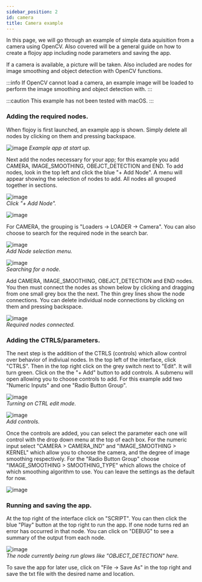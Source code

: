 ```yaml
---
sidebar_position: 2
id: camera
title: Camera example
---
```


In this page, we will go through an example of simple data aquisition from a camera using OpenCV. Also covered will be a general guide on how to create a flojoy app including node parameters and saving the app. 

If a camera is available, a picture will be taken. Also included are nodes for image smoothing and object detection with OpenCV functions.

:::info
If OpenCV cannot load a camera, an example image will be loaded to perform the image smoothing and object detection with.
:::

:::caution
This example has not been tested with macOS.
:::

### Adding the required nodes.

When flojoy is first launched, an example app is shown. Simply delete all nodes by clicking on them and pressing backspace.

![image](/img/camera/CAMERA_start.png)
*Example app at start up.*

Next add the nodes necessary for your app; for this example you add CAMERA, IMAGE_SMOOTHING, OBEJCT_DETECTION and END. To add nodes, look in the top left and click the blue "+ Add Node". A menu will appear showing the selection of nodes to add. All nodes all grouped together in sections. 

![image](/img/camera/CAMERA_add_node.png)<br />*Click "+ Add Node".*

![image](/img/camera/CAMERA_add_node2.png)<br />

For CAMERA, the grouping is "Loaders -> LOADER -> Camera". You can also choose to search for the required node in the search bar.

![image](/img/camera/CAMERA_add_node3.png)<br />*Add Node selection menu.*

![image](/img/camera/CAMERA_search.png)<br />*Searching for a node.*

Add CAMERA, IMAGE_SMOOTHING, OBEJCT_DETECTION and END nodes. You then must connect the nodes as shown below by clicking and dragging from one small grey box the the next. The thin grey lines show the node connections. You can delete individual node connections by clicking on them and pressing backspace. 

![image](/img/camera/CAMERA_nodes.png)<br />*Required nodes connected.*

### Adding the CTRLS/parameters.

The next step is the addition of the CTRLS (controls) which allow control over behavior of indiviual nodes. In the top left of the interface, click "CTRLS". Then in the top right click on the grey switch next to "Edit". It will turn green. Click on the the "+ Add" button to add controls. A submenu will open allowing you to choose controls to add. For this example add two "Numeric Inputs" and one "Radio Button Group". 

![image](/img/camera/CAMERA_edit.png)<br />*Turning on CTRL edit mode.*

![image](/img/camera/CAMERA_addcontrols.png)<br />*Add controls.*

Once the controls are added, you can select the parameter each one will control with the drop down menu at the top of each box. For the numeric input select "CAMERA > CAMERA_IND" and "IMAGE_SMOOTHING > KERNEL" which allow you to choose the camera, and the degree of image smoothing respectively. For the "Radio Button Group" choose "IMAGE_SMOOTHING > SMOOTHING_TYPE" which allows the choice of which smoothing algorithm to use. You can leave the settings as the default for now.

![image](/img/camera/CAMERA_controls.png)

### Running and saving the app.

At the top right of the interface click on "SCRIPT". You can then click the blue "Play" button at the top right to run the app. If one node turns red an error has occurred in that node. You can click on "DEBUG" to see a summary of  the output from each node.

![image](/img/camera/CAMERA_run.png)<br />*The node currently being run glows like "OBJECT_DETECTION" here.*

To save the app for later use, click on "File -> Save As" in the top right and save the txt file with the desired name and location.

